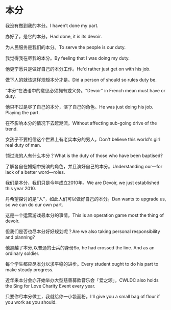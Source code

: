 # 本分

<p><span class="chinese">我没有做到我的本分。</span><span class="english">I haven’t done my part.</span></p>

<p><span class="chinese">办好了，是它的本分。</span><span class="english">Had done, it is its devoir.</span></p>

<p><span class="chinese">为人民服务是我们的本分。</span><span class="english">To serve the people is our duty.</span></p>

<p><span class="chinese">我觉得我在尽我的本分。</span><span class="english">By feeling that I was doing my duty.</span></p>

<p><span class="chinese">他更宁愿只是做好自己的本分工作。</span><span class="english">He'd rather just get on with his job.</span></p>

<p><span class="chinese">做下人的就该这样规矩本分才是。</span><span class="english">Did a person of should so rules duty be.</span></p>

<p><span class="chinese">“本分”在法语中的意思必须拥有或义务。</span><span class="english">"Devoir" in French mean must have or duty.</span></p>

<p><span class="chinese">他只不过是尽了自己的本分，演了自己的角色。</span><span class="english">He was just doing his job. Playing the part.</span></p>

<p><span class="chinese">在不影响本分的情况下去赶潮流。</span><span class="english">Without affecting sub-going drive of the trend.</span></p>

<p><span class="chinese">女孩子不要相信这个世界上有老实本分的男人。</span><span class="english">Don't believe this world's girl real duty of man.</span></p>

<p><span class="chinese">领过洗的人有什么本分？</span><span class="english">What is the duty of those who have been baptised?</span></p>

<p><span class="chinese">了解各自在婚姻中扮演的角色，并且演好自己的本分。</span><span class="english">Understanding our—for lack of a better word—roles.</span></p>

<p><span class="chinese">我们是本分，我们只是今年成立2010年。</span><span class="english">We are Devoir, we just established this year 2010.</span></p>

<p><span class="chinese">丹希望探讨的是“人”，如此人们可以做好自己的本分。</span><span class="english">Dan wants to upgrade us, so we can do our own part.</span></p>

<p><span class="chinese">这是一个运营游戏最本分的事情。</span><span class="english">This is an operation game most the thing of devoir.</span></p>

<p><span class="chinese">但我们是否也尽本分好好规划呢？</span><span class="english">Are we also taking personal responsibility and planning?</span></p>

<p><span class="chinese">他逾越了本分,以普通的士兵的身份</span><span class="english">So, he had crossed the line. And as an ordinary soldier.</span></p>

<p><span class="chinese">每个学生都应尽本分以求平稳的进步。</span><span class="english">Every student ought to do his part to make steady progress.</span></p>

<p><span class="chinese">近年来本分会亦开始举办大型慈善募款音乐会「爱之颂」。</span><span class="english">CWLDC also holds the Sing for Love Charity Event every year.</span></p>

<p><span class="chinese">只要你尽本分做工，我就给你一小袋面粉。</span><span class="english">I'll give you a small bag of flour if you work as you should.</span></p>

